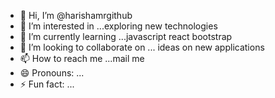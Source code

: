 - 👋 Hi, I’m @harishamrgithub
- 👀 I’m interested in ...exploring new technologies
- 🌱 I’m currently learning ...javascript react bootstrap
- 💞️ I’m looking to collaborate on ... ideas on new applications
- 📫 How to reach me ...mail me
- 😄 Pronouns: ...
- ⚡ Fun fact: ...

<!---
harishamrgithub/harishamrgithub is a ✨ special ✨ repository because its `README.md` (this file) appears on your GitHub profile.
You can click the Preview link to take a look at your changes.
--->
